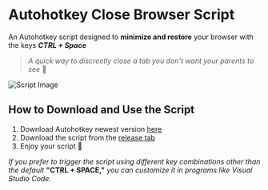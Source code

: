 # Autohotkey Close Browser Script

An Autohotkey script designed to **minimize and restore** your browser with the keys ***CTRL + Space***
> *A quick way to discreetly close a tab you don't want your parents to see* 👀

![Script Image](https://i.imgur.com/05zYGof.png)

## How to Download and Use the Script
1. Download Autohotkey newest version [here](https://www.autohotkey.com/)
2. Download the script from the [release tab](https://github.com/DaPiCu/ahk-close-window-script/releases/tag/Script)
3. Enjoy your script 👀

*If you prefer to trigger the script using different key combinations other than the default* **"CTRL + SPACE,"** *you can customize it in programs like Visual Studio Code.*
